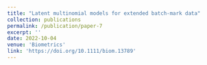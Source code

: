 ```yaml
---
title: "Latent multinomial models for extended batch-mark data"
collection: publications
permalink: /publication/paper-7
excerpt: ''
date: 2022-10-04
venue: 'Biometrics'
link: 'https://doi.org/10.1111/biom.13789'
---
```

